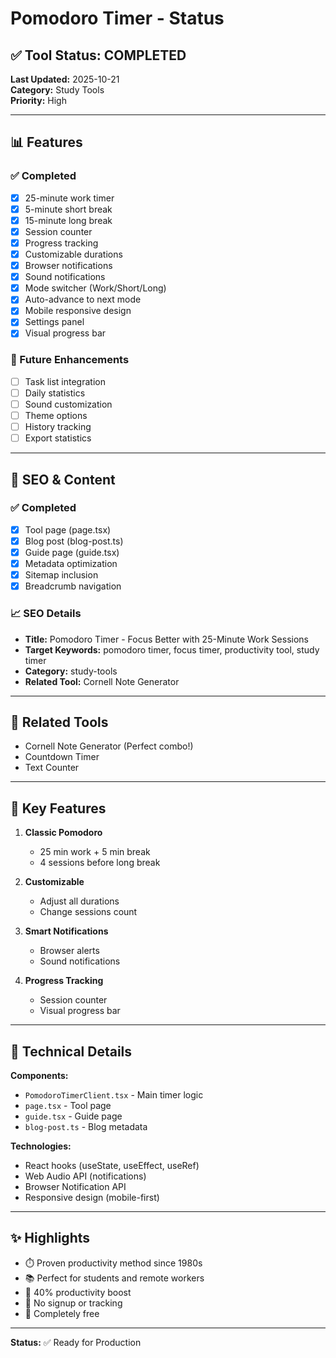 <!-- app/tools/pomodoro-timer/.pomodoro-timer/status.md -->

# Pomodoro Timer - Status

## ✅ Tool Status: **COMPLETED**

**Last Updated:** 2025-10-21  
**Category:** Study Tools  
**Priority:** High

---

## 📊 Features

### ✅ Completed
- [x] 25-minute work timer
- [x] 5-minute short break
- [x] 15-minute long break
- [x] Session counter
- [x] Progress tracking
- [x] Customizable durations
- [x] Browser notifications
- [x] Sound notifications
- [x] Mode switcher (Work/Short/Long)
- [x] Auto-advance to next mode
- [x] Mobile responsive design
- [x] Settings panel
- [x] Visual progress bar

### 🚀 Future Enhancements
- [ ] Task list integration
- [ ] Daily statistics
- [ ] Sound customization
- [ ] Theme options
- [ ] History tracking
- [ ] Export statistics

---

## 📝 SEO & Content

### ✅ Completed
- [x] Tool page (page.tsx)
- [x] Blog post (blog-post.ts)
- [x] Guide page (guide.tsx)
- [x] Metadata optimization
- [x] Sitemap inclusion
- [x] Breadcrumb navigation

### 📈 SEO Details
- **Title:** Pomodoro Timer - Focus Better with 25-Minute Work Sessions
- **Target Keywords:** pomodoro timer, focus timer, productivity tool, study timer
- **Category:** study-tools
- **Related Tool:** Cornell Note Generator

---

## 🔗 Related Tools
- Cornell Note Generator (Perfect combo!)
- Countdown Timer
- Text Counter

---

## 🎯 Key Features

1. **Classic Pomodoro**
   - 25 min work + 5 min break
   - 4 sessions before long break

2. **Customizable**
   - Adjust all durations
   - Change sessions count

3. **Smart Notifications**
   - Browser alerts
   - Sound notifications

4. **Progress Tracking**
   - Session counter
   - Visual progress bar

---

## 📱 Technical Details

**Components:**
- `PomodoroTimerClient.tsx` - Main timer logic
- `page.tsx` - Tool page
- `guide.tsx` - Guide page
- `blog-post.ts` - Blog metadata

**Technologies:**
- React hooks (useState, useEffect, useRef)
- Web Audio API (notifications)
- Browser Notification API
- Responsive design (mobile-first)

---

## ✨ Highlights

- ⏱️ Proven productivity method since 1980s
- 📚 Perfect for students and remote workers
- 🎯 40% productivity boost
- 🚫 No signup or tracking
- 💯 Completely free

---

**Status:** ✅ Ready for Production
